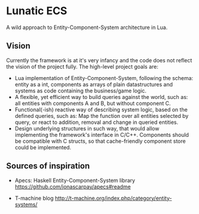 # Lunatic ECS

A wild approach to Entity-Component-System architecture in Lua.

## Vision

Currently the framework is at it's very infancy and the code does not reflect the vision of the project fully.
The high-level project goals are:

* Lua implementation of Entity-Component-System, following the schema: entity as a int, components as arrays of plain datastructures and systems as code containing the business/game logic.
* A flexible, yet efficient way to build queries against the world, such as: all entities with components A and B, but without component C.
* Functional(-ish) reactive way of describing system logic, based on the defined queries, such as: Map the function over all entities selected by query, or react to addition, removal and change in queried entities.
* Design underlying structures in such way, that would allow implementing the framework's interface in C/C++. Components should be compatible with C structs, so that cache-friendly component store could be implemented.

## Sources of inspiration

* Apecs: Haskell Entity-Component-System library
  https://github.com/jonascarpay/apecs#readme

* T-machine blog
  http://t-machine.org/index.php/category/entity-systems/
